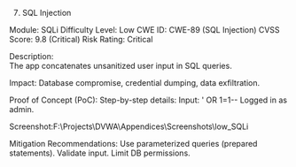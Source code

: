 7. SQL Injection

Module: SQLi
Difficulty Level: Low
CWE ID: CWE-89 (SQL Injection)
CVSS Score: 9.8 (Critical)
Risk Rating: Critical

Description:    
    The app concatenates unsanitized user input in SQL queries.

Impact:
    Database compromise, credential dumping, data exfiltration.

Proof of Concept (PoC):
Step-by-step details:
    Input: ' OR 1=1-- 
    Logged in as admin.

Screenshot:F:\Projects\DVWA\Appendices\Screenshots\low_SQLi

Mitigation Recommendations:
    Use parameterized queries (prepared statements).
    Validate input.
    Limit DB permissions.